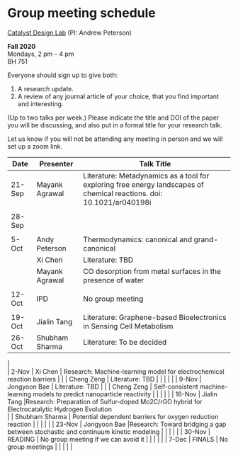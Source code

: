 # Group meeting schedule #
[Catalyst Design Lab](http://brown.edu/go/catalyst) (PI: Andrew Peterson)

**Fall 2020**  
Mondays, 2 pm - 4 pm  
BH 751

Everyone should sign up to give both:

1. A research update.
2. A review of any journal article of your choice, that you find important and interesting.

(Up to two talks per week.) Please indicate the title and DOI of the paper you will be discussing, and also put in a formal title for your research talk.

Let us know if you will not be attending any meeting in person and we will set up a zoom link.


|   Date     |   Presenter   |   Talk Title                                              |
| ---------- | ------------- | --------------------------------------------------------- |
| 21-Sep     | Mayank Agrawal| Literature: Metadynamics as a tool for exploring free energy landscapes of chemical reactions. doi:  10.1021/ar040198i |
|            |               |                                                           |
| 28-Sep     |               |                                                           |
|            |               |                                                           |
| 5-Oct      | Andy Peterson | Thermodynamics: canonical and grand-canonical             |
|            | Xi Chen       | Literature: TBD                                           |
|            | Mayank Agrawal| CO desorption from metal surfaces in the presence of water|
|            |               |                                                           |
| 12-Oct     |  IPD          | No group meeting                                          |
|            |               |                                                           |
| 19-Oct     | Jialin Tang   |Literature: Graphene-based Bioelectronics in Sensing Cell Metabolism                                                           |            |               |                                                           |
| 26-Oct     | Shubham Sharma| Literature: To be decided                                  |                        |
|            
| 2-Nov      | Xi Chen       | Research: Machine-learning model for electrochemical reaction barriers                                         |
|            |    Cheng Zeng  |      Literature: TBD                                     |
|            |      |                                           |
| 9-Nov      |  Jongyoon Bae | Literature: TBD                                           |
|            |  Cheng Zeng   | Self-consistent machine-learning models to predict nanoparticle reactivity                                                          |
|            |      |                                           |
| 16-Nov     |  Jialin Tang  |Research: Preparation of Sulfur-doped Mo2C/rGO hybrid for Electrocatalytic Hydrogen Evolution                                                          
|            |     Shubham Sharma       | Potential dependent barriers for oxygen reduction reaction                                                     |
|            |               |                                                           |
| 23-Nov     |  Jongyoon Bae |Research: Toward bridging a gap between stochastic and continuum kinetic modeling                                                           |
|            |     |                                            |
| 30-Nov     |   READING     | No group meeting if we can avoid it                       |
|            |               |                                                           |
| 7-Dec      |   FINALS      | No group meetings                                         |
|            |               |                                                           |